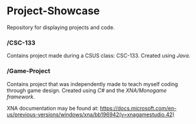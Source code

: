 # Project-Showcase
Repository for displaying projects and code.
### /CSC-133
Contains project made during a CSUS class: CSC-133. Created using *Java*.
### /Game-Project
Contains project that was independently made to teach myself coding through game design. Created using *C#* and the *XNA/Monogame framework*.

XNA documentation may be found at: 
https://docs.microsoft.com/en-us/previous-versions/windows/xna/bb196942(v=xnagamestudio.42)

